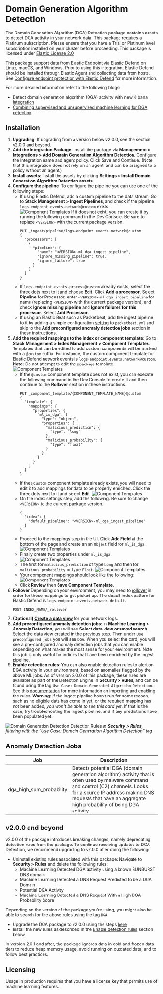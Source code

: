 # Domain Generation Algorithm Detection

The Domain Generation Algorithm (DGA) Detection package contains assets to detect DGA activity in your network data. This package requires a Platinum subscription. Please ensure that you have a Trial or Platinum level subscription installed on your cluster before proceeding. This package is licensed under [Elastic License 2.0](https://www.elastic.co/licensing/elastic-license).

This package support data from Elastic Endpoint via Elastic Defend on Linux, macOS, and Windows. Prior to using this integration, Elastic Defend should be installed through Elastic Agent and collecting data from hosts. See [Configure endpoint protection with Elastic Defend](https://www.elastic.co/docs/solutions/security/configure-elastic-defend) for more information.

For more detailed information refer to the following blogs:
- [Detect domain generation algorithm (DGA) activity with new Kibana integration](https://www.elastic.co/security-labs/detect-domain-generation-algorithm-activity-with-new-kibana-integration)
- [Combining supervised and unsupervised machine learning for DGA detection](https://www.elastic.co/blog/supervised-and-unsupervised-machine-learning-for-dga-detection)

## Installation

1. **Upgrading**: If upgrading from a version below v2.0.0, see the section v2.0.0 and beyond.
1. **Add the Integration Package**: Install the package via **Management > Integrations > Add Domain Generation Algorithm Detection**. Configure the integration name and agent policy. Click Save and Continue. (Note that this integration does not rely on an agent, and can be assigned to a policy without an agent.)
1. **Install assets**: Install the assets by clicking **Settings > Install Domain Generation Algorithm Detection assets**.
1. **Configure the pipeline**: To configure the pipeline you can use one of the following steps:
    - If using Elastic Defend, add a custom pipeline to the data stream. Go to **Stack Management > Ingest Pipelines**, and check if the pipeline `logs-endpoint.events.network@custom` exists. 
    ![Component Templates](../img/custom-pipeline.png)
    If it does not exist, you can create it by running the following command in the Dev Console. Be sure to replace `<VERSION>` with the current package version.
      ```
      PUT _ingest/pipeline/logs-endpoint.events.network@custom
      {
        "processors": [
          {
            "pipeline": {
              "name": "<VERSION>-ml_dga_ingest_pipeline",
              "ignore_missing_pipeline": true,
              "ignore_failure": true
            }
          }
        ]
      }
      ```
    - If `logs-endpoint.events.process@custom` already exists, select the three dots next to it and choose **Edit**. Click **Add a processor**. Select **Pipeline** for Processor, enter `<VERSION>-ml_dga_ingest_pipeline` for name (replacing `<VERSION>` with the current package version), and check **Ignore missing pipeline** and **Ignore failures for this processor**. Select **Add Processor**.
    - If using an Elastic Beat such as Packetbeat, add the ingest pipeline to it by adding a simple configuration [setting](https://www.elastic.co/guide/en/elasticsearch/reference/current/ingest.html#pipelines-for-beats) to `packetbeat.yml` and skip to the **Add preconfigured anomaly detection jobs** section in these instructions.
1. **Add the required mappings to the index or component template**: Go to **Stack Management > Index Management > Component Templates**. Templates that can be edited to add custom components will be marked with a `@custom` suffix. For instance, the custom component template for Elastic Defend network events is `logs-endpoint.events.network@custom`. **Note:** Do not attempt to edit the `@package` template.
    ![Component Templates](../img/component-templates.png)
    - If the `@custom` component template does not exist, you can execute the following command in the Dev Console to create it and then continue to the **Rollover** section in these instructions.
      ```
      PUT _component_template/{COMPONENT_TEMPLATE_NAME}@custom
      {
        "template": {
          "mappings": {
            "properties": {
              "ml_is_dga": {
                "type": "object",
                "properties": {
                  "malicious_prediction": {
                    "type": "long"
                  },
                  "malicious_probability": {
                    "type": "float"
                  }
                }
              }
            }
          }
        }
      }
      ```
    - If the `@custom` component template already exists, you will need to edit it to add mappings for data to be properly enriched. Click the three dots next to it and select **Edit**. 
    ![Component Templates](../img/component-templates-edit.png)
    - On the index settings step, add the following. Be sure to change `<VERSION>` to the current package version.
      ```
      {
        "index": {
          "default_pipeline": "<VERSION>-ml_dga_ingest_pipeline"
        }
      }
      ```
    - Proceed to the mappings step in the UI. Click **Add Field** at the bottom of the page and create an an `Object` field for `ml_is_dga`. 
    ![Component Templates](../img/field1.png)
    - Finally create two properties under `ml_is_dga`.
    ![Component Templates](../img/field1a.png)
    - The first for `malicious_prediction` of type `Long` and then for `malicious_probability` or type `Float`.
    ![Component Templates](../img/field2.png)
    - Your component mappings should look like the following:
    ![Component Templates](../img/fields-complete.png)
    - Click **Review** then **Save Component Template**.
1. **Rollover** Depending on your environment, you may need to [rollover](https://www.elastic.co/guide/en/elasticsearch/reference/current/indices-rollover-index.html) in order for these mappings to get picked up. The deault index pattern for Elastic Defend is `logs-endpoint.events.network-default`.
    ```
    POST INDEX_NAME/_rollover
    ```
1. **(Optional) [Create a data view](https://www.elastic.co/guide/en/kibana/current/data-views.html)** for your network logs.
1. **Add preconfigured anomaly detection jobs**: In **Machine Learning > Anomaly Detection**, you will see **Select data view or saved search**. Select the data view created in the previous step. Then under `Use preconfigured jobs` you will see `DGA`. When you select the card, you will see a pre-configured anomaly detection jobs that you can enable depending on what makes the most sense for your environment. Note this job is only useful for indices that have been enriched by the ingest pipeline.
1. **Enable detection rules**: You can also enable detection rules to alert on DGA activity in your environment, based on anomalies flagged by the above ML jobs. As of version 2.0.0 of this package, these rules are available as part of the Detection Engine in **Security > Rules**, and can be found using the tag `Use Case: Domain Generated Algorithm Detection`. See this [documentation](https://www.elastic.co/guide/en/security/current/prebuilt-rules-management.html#load-prebuilt-rules) for more information on importing and enabling the rules. **Warning**: if the ingest pipeline hasn't run for some reason, such as no eligible data has come in yet, or the required mapping has not been added, _you won't be able to see this card yet_. If that is the case, try troubleshooting the ingest pipeline, and if any predictions have been populated yet.

![Domain Generation Detection Detection Rules](../img/dgarules.png)
*In **Security > Rules**, filtering with the “Use Case: Domain Generation Algorithm Detection” tag*

## Anomaly Detection Jobs

| Job | Description |
|---|---|
| dga_high_sum_probability | Detects potential DGA (domain generation algorithm) activity that is often used by malware command and control (C2) channels. Looks for a source IP address making DNS requests that have an aggregate high probability of being DGA activity.| 

## v2.0.0 and beyond

v2.0.0 of the package introduces breaking changes, namely deprecating detection rules from the package. To continue receiving updates to DGA Detection, we recommend upgrading to v2.0.0 after doing the following:
- Uninstall existing rules associated with this package: Navigate to **Security > Rules** and delete the following rules:
    - Machine Learning Detected DGA activity using a known SUNBURST DNS domain
    - Machine Learning Detected a DNS Request Predicted to be a DGA Domain
    - Potential DGA Activity
    - Machine Learning Detected a DNS Request With a High DGA Probability Score

Depending on the version of the package you're using, you might also be able to search for the above rules using the tag `DGA`
- Upgrade the DGA package to v2.0.0 using the steps [here](https://www.elastic.co/guide/en/fleet/current/upgrade-integration.html)
- Install the new rules as described in the [Enable detection rules](#enable-detection-rules) section below

In version 2.0.1 and after, the package ignores data in cold and frozen data tiers to reduce heap memory usage, avoid running on outdated data, and to follow best practices.

## Licensing

Usage in production requires that you have a license key that permits use of machine learning features.
